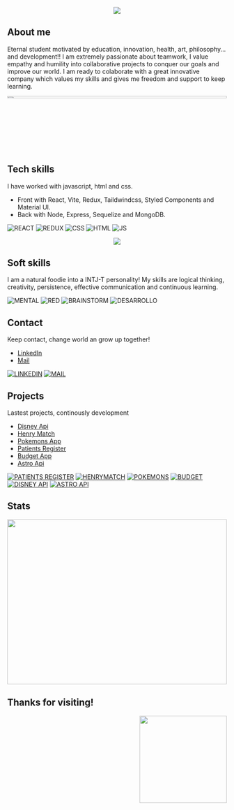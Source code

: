 <p align='center'>
<img src="https://readme-typing-svg.herokuapp.com?color=CAC8F8&background=1C1C1D&size=25&center=true&vCenter=true&width=433&height=75&lines=I'm+Zayra+Velasco;Admin+Manager;and+Software+Developer;living+without+limits">
</p>

## About me
Eternal student motivated by education, innovation, health, art, philosophy... and development!! I am extremely passionate about teamwork, I value empathy and humility into collaborative projects to conquer our goals and improve our world. I am ready to colaborate with a great innovative company which values my skills and gives me freedom and support to keep learning. 

<a href="https://www.linkedin.com/in/zayra-velasco"><div style="padding-top:25.000%;position:relative;"><img src="https://raw.githubusercontent.com/zayrarepositor/zayrarepositor/main/MQXv.gif" width="100%" height="20%" style='position:absolute;top:0;left:0;' frameBorder="0" allowFullScreen/></div></a>

## Tech skills
I have worked with javascript, html and css. 
* Front with React, Vite, Redux, Taildwindcss, Styled Components and Material UI. 
* Back with Node, Express, Sequelize and MongoDB.

![REACT](https://raw.githubusercontent.com/zayrarepositor/zayrarepositor/main/icons8-reaccionar-nativo-50.png)
![REDUX](https://raw.githubusercontent.com/zayrarepositor/zayrarepositor/main/icons8-redux-50.png)
![CSS](https://raw.githubusercontent.com/zayrarepositor/zayrarepositor/main/icons8-css3-50.png)
![HTML](https://raw.githubusercontent.com/zayrarepositor/zayrarepositor/main/icons8-html-5-50.png)
![JS](https://raw.githubusercontent.com/zayrarepositor/zayrarepositor/main/icons8-javascript-50.png)

<p align='center'>
<img src="https://github-readme-stats.vercel.app/api/top-langs/?username=zayrarepositor&theme=dark&hide_border=true&no-bg=true&no-frame=true&langs_count=5">
</p>

## Soft skills
I am a natural foodie into a INTJ-T personality! My skills are logical thinking, creativity, persistence, effective communication and continuous learning.

![MENTAL](https://raw.githubusercontent.com/zayrarepositor/zayrarepositor/main/icons8-mapa-mental-50.png)
![RED](https://raw.githubusercontent.com/zayrarepositor/zayrarepositor/main/icons8-red-de-negocios-50.png)
![BRAINSTORM](https://raw.githubusercontent.com/zayrarepositor/zayrarepositor/main/icons8-habilidad-de-brainstorm-50.png)
![DESARROLLO](https://raw.githubusercontent.com/zayrarepositor/zayrarepositor/main/icons8-habilidad-de-desarrollo-50.png)

## Contact
Keep contact, change world an grow up together! 
* <a href="https://www.linkedin.com/in/zayra-velasco">LinkedIn</a>  
* <a href="mailto:zayra.contacto@gmail.com">Mail</a>

[![LINKEDIN](https://raw.githubusercontent.com/zayrarepositor/zayrarepositor/main/icons8-linkedin-50.png)](https://www.linkedin.com/in/zayra-velasco)
[![MAIL](https://raw.githubusercontent.com/zayrarepositor/zayrarepositor/main/icons8-añadir-sobre-abierto-50.png)](mailto:zayra.contacto@gmail.com)

## Projects
Lastest projects, continously development
* <a href="https://github.com/zayrarepositor/disney-api">Disney Api</a>
* <a href="https://github.com/zayrarepositor/HenryMatchPF">Henry Match</a>
* <a href="https://github.com/zayrarepositor/pokemons-app-2022">Pokemons App</a>
* <a href="https://github.com/zayrarepositor/patients-register-2022">Patients Register</a>
* <a href="https://github.com/zayrarepositor/budget-app-2022">Budget App</a>
* <a href="https://github.com/zayrarepositor/astro-api-2022">Astro Api</a>
 
[![PATIENTS REGISTER](https://raw.githubusercontent.com/zayrarepositor/zayrarepositor/main/icons8-plan-de-tratamiento-50.png)](https://github.com/zayrarepositor/patients-register-2022)
[![HENRYMATCH](https://raw.githubusercontent.com/zayrarepositor/zayrarepositor/main/icons8-cohete-50.png)](https://github.com/zayrarepositor/HenryMatchPF)
[![POKEMONS](https://raw.githubusercontent.com/zayrarepositor/zayrarepositor/main/icons8-pokeball-50.png)](https://github.com/zayrarepositor/pokemons-app-2022)
[![BUDGET](https://raw.githubusercontent.com/zayrarepositor/zayrarepositor/main/icons8-vista-frontal-del-monedero-50.png)](https://github.com/zayrarepositor/budget-app-2022)
[![DISNEY API](https://user-images.githubusercontent.com/95602965/181824845-aecbc0ff-ad21-468c-b6a0-d8a82171cb36.png)](https://github.com/zayrarepositor/disney-api)
[![ASTRO API](https://user-images.githubusercontent.com/95602965/183138793-f525b5bf-e137-41e1-b934-3d511b163a08.png)](https://github.com/zayrarepositor/astro-api-2022)

## Stats
<div style="padding-top:75.000%;position:relative;"><img src="https://github-readme-stats.vercel.app/api?username=zayrarepositor&count_private=true&show_icons=true&theme=dracula" width="100%" height="100%" style='position:absolute;top:0;left:0;' frameBorder="0" allowFullScreen/></div>
<h2>Thanks for visiting!</h2>
<p align='right'>
<img src="https://media.giphy.com/media/O51MQ3DduOcGW6ofR3/giphy.gif" width="200" height="200" frameBorder="0" class="giphy-embed" allowFullScreen></img></p>


